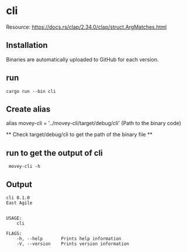 # cli
Resource: https://docs.rs/clap/2.34.0/clap/struct.ArgMatches.html

## Installation
Binaries are automatically uploaded to GitHub for each version.

## run
```shell
cargo run --bin cli 
```

## Create alias
alias movey-cli = '../movey-cli/target/debug/cli' (Path to the binary code)

** Check target/debug/cli to get the path of the binary file **

## run to get the output of cli
```shell
 movey-cli -h
```

## Output

```shell
cli 0.1.0
East Agile


USAGE:
    cli

FLAGS:
    -h, --help       Prints help information
    -V, --version    Prints version information
```
